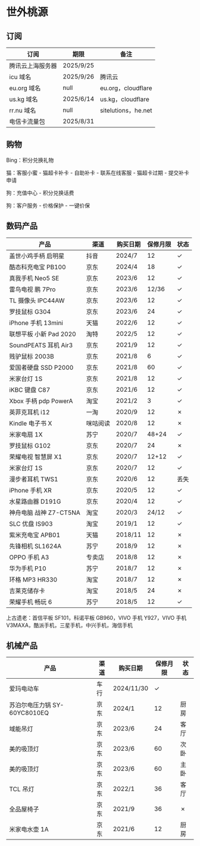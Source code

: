 # 世外桃源

## 订阅

订阅|期限|备注
-|-|-
腾讯云上海服务器|2025/9/25
icu 域名|2025/9/26|腾讯云
eu.org 域名|null|eu.org，cloudflare
us.kg 域名|2025/6/14|us.kg，cloudflare
rr.nu 域名|null|sitelutions，he.net
电信卡流量包|2025/8/31

## 购物

Bing：积分兑换礼物

猫：客服小蜜 - 猫超卡补卡 - 自助补卡 - 联系在线客服 - 猫超卡过期 - 提交补卡申请

狗：充值中心 - 积分兑换话费

狗：客户服务 - 价格保护 - 一键价保

## 数码产品

产品|渠道|购买日期|保修月限|状态
-|-|-|-|-
盖世小鸡手柄 启明星|抖音|2024/7|12|✓
酷态科充电宝 PB100|京东|2024/4|18|✓
真我手机 Neo5 SE|京东|2023/6|12|✓
雷鸟电视 鹏 7Pro|京东|2023/6|12/36|✓
TL 摄像头 IPC44AW|京东|2023/6|12|✓
罗技鼠标 G304|京东|2023/6|24|✓
iPhone 手机 13mini|天猫|2022/6|12|✓
联想平板 小新 Pad 2020|淘特|2022/5|12|✓
SoundPEATS 耳机 Air3|京东|2021/9|12|✓
贱驴鼠标 2003B|京东|2021/8|6|✓
爱国者硬盘 SSD P2000|京东|2021/8|60|✓
米家台灯 1S|京东|2021/8|12|✓
iKBC 键盘 C87|京东|2021/6|12|✓
Xbox 手柄 pdp PowerA|淘宝|2021/2|3|✓
英菲克耳机 i12|一淘|2020/9|12|✗
Kindle 电子书 X|咪咕阅读|2020/8|12|✗
米家电扇 1X|苏宁|2020/7|48+24|✓
罗技鼠标 G102|京东|2020/7|24|✗
荣耀电视 智慧屏 X1|京东|2020/7|12+12|✓
米家台灯 1S|京东|2020/7|12|✓
漫步者耳机 TWS1|京东|2020/6|12|丢失
iPhone 手机 XR|京东|2020/5|12|✓
水星路由器 D191G|京东|2020/4|12|✓
神舟电脑 战神 Z7-CT5NA|淘宝|2020/3|24/12|✓
SLC 优盘 IS903|淘宝|2019/1|12|✓
紫米充电宝 APB01|天猫|2018/11|12|✗
先锋相机 SL1624A|苏宁|2018/9|12|✗
OPPO 手机 A3|专卖店|2018/8|12|✗
华为手机 P10|苏宁|2018/7|12|✗
环格 MP3 HR330|淘宝|2018/7|12|✗
吉莱克储存卡|淘宝|2018/5|24|✗
荣耀手机 畅玩 6|苏宁|2018/5|12|✓

上古遗老：首信平板 SF101，科诺平板 GB960，VIVO 手机 Y927，VIVO 手机 V3MAXA，酷派手机，三星手机，中兴手机，海信手机

## 机械产品

产品|渠道|购买日期|保修月限|状态
-|-|-|-|-
爱玛电动车|车行|2024/11/30|✓
苏泊尔电压力锅 SY-60YC8010EQ|京东|2024/1|12|厨房
域能吊灯|京东|2023/6|24|客厅
美的吸顶灯|京东|2023/6|60|次卧
美的吸顶灯|京东|2023/6|60|主卧
TCL 吊灯|京东|2022/1|36|客厅
全品屋椅子|京东|2021/9|36|✗
米家电水壶 1A|京东|2021/6|12|厨房
